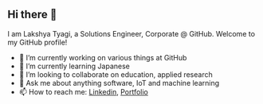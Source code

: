## Hi there 👋
I am Lakshya Tyagi, a Solutions Engineer, Corporate @ GitHub. 
Welcome to my GitHub profile!

- 🔭 I’m currently working on various things at GitHub
- 🌱 I’m currently learning Japanese 
- 👯 I’m looking to collaborate on education, applied research
- 💬 Ask me about anything software, IoT and machine learning
- 📫 How to reach me: [Linkedin](https://in.linkedin.com/in/lakshyatyagi), [Portfolio](https://lakshyatyagi.me/)

